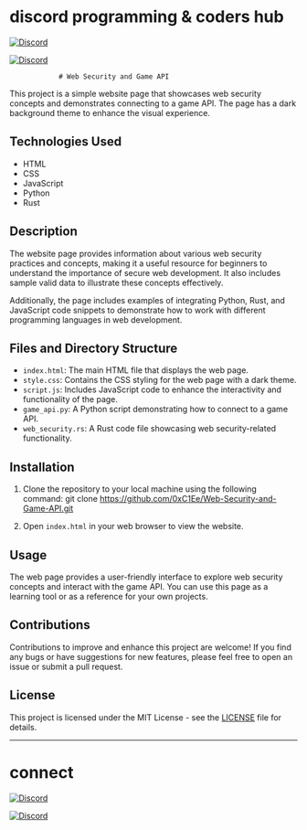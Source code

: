 # discord programming & coders hub

<a href="https://discord.gg/sByfX4tjg9"><img alt="Discord" src="https://img.shields.io/discord/676402832106192917?style=plastic"></a>

 <a href="https://discord.gg/jdnUcb9"><img
                alt="Discord"
                src="https://img.shields.io/discord/676402832106192917?label=Discord&logo=discord&logoColor=ffffff&labelColor=ff69b4&color=blueviolet"></a>
                
                # Web Security and Game API

This project is a simple website page that showcases web security concepts and demonstrates connecting to a game API. The page has a dark background theme to enhance the visual experience.

## Technologies Used

- HTML
- CSS
- JavaScript
- Python
- Rust

## Description

The website page provides information about various web security practices and concepts, making it a useful resource for beginners to understand the importance of secure web development. It also includes sample valid data to illustrate these concepts effectively.

Additionally, the page includes examples of integrating Python, Rust, and JavaScript code snippets to demonstrate how to work with different programming languages in web development.

## Files and Directory Structure

- `index.html`: The main HTML file that displays the web page.
- `style.css`: Contains the CSS styling for the web page with a dark theme.
- `script.js`: Includes JavaScript code to enhance the interactivity and functionality of the page.
- `game_api.py`: A Python script demonstrating how to connect to a game API.
- `web_security.rs`: A Rust code file showcasing web security-related functionality.

## Installation

1. Clone the repository to your local machine using the following command:
git clone  https://github.com/0xC1Ee/Web-Security-and-Game-API.git


2. Open `index.html` in your web browser to view the website.

## Usage

The web page provides a user-friendly interface to explore web security concepts and interact with the game API. You can use this page as a learning tool or as a reference for your own projects.

## Contributions

Contributions to improve and enhance this project are welcome! If you find any bugs or have suggestions for new features, please feel free to open an issue or submit a pull request.

## License

This project is licensed under the MIT License - see the [LICENSE](LICENSE) file for details.

---



# connect

<a href="https://discord.gg/jdnUcb9"><img alt="Discord" src="https://img.shields.io/discord/676402832106192917?style=plastic"></a>

 <a href="https://discord.gg/sByfX4tjg9"><img
                alt="Discord"
                src="https://img.shields.io/discord/676402832106192917?label=Discord&logo=discord&logoColor=ffffff&labelColor=ff69b4&color=blueviolet"></a>
